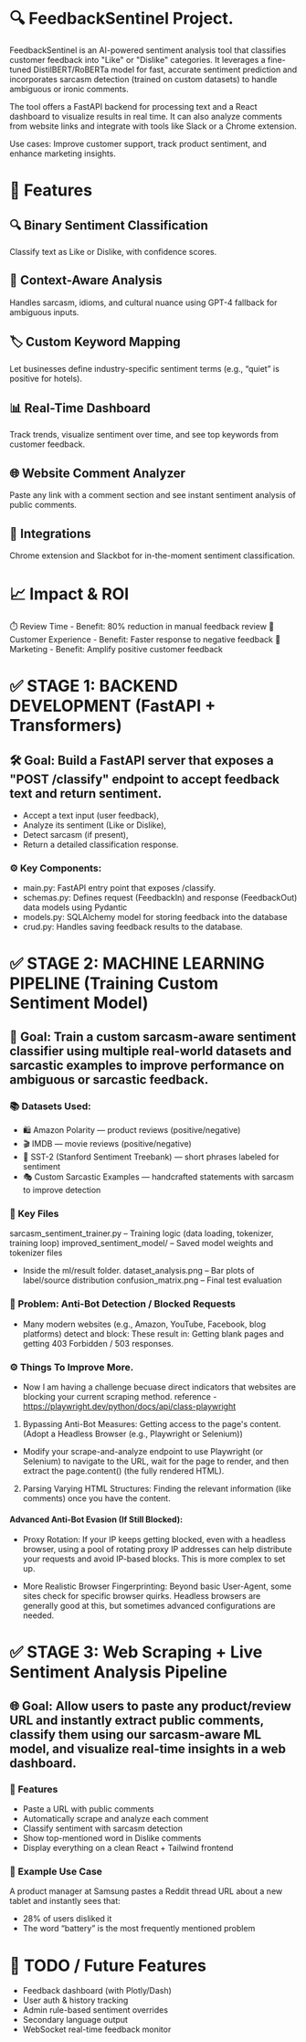 # 🔍 FeedbackSentinel Project.

FeedbackSentinel is an AI-powered sentiment analysis tool that classifies customer feedback into "Like" or "Dislike" categories. It leverages a fine-tuned DistilBERT/RoBERTa model for fast, accurate sentiment prediction and incorporates sarcasm detection (trained on custom datasets) to handle ambiguous or ironic comments.

The tool offers a FastAPI backend for processing text and a React dashboard to visualize results in real time. It can also analyze comments from 
website links and integrate with tools like Slack or a Chrome extension.

Use cases: Improve customer support, track product sentiment, and enhance marketing insights.

# 🧠 Features
## 🔍 Binary Sentiment Classification
Classify text as Like or Dislike, with confidence scores.

## 🧾 Context-Aware Analysis
Handles sarcasm, idioms, and cultural nuance using GPT-4 fallback for ambiguous inputs.

## 🏷️ Custom Keyword Mapping
Let businesses define industry-specific sentiment terms (e.g., “quiet” is positive for hotels).

## 📊 Real-Time Dashboard
Track trends, visualize sentiment over time, and see top keywords from customer feedback.

## 🌐 Website Comment Analyzer
Paste any link with a comment section and see instant sentiment analysis of public comments.

## 🔌 Integrations
Chrome extension and Slackbot for in-the-moment sentiment classification.

# 📈 Impact & ROI
⏱️ Review Time - Benefit: 80% reduction in manual feedback review
🎯 Customer Experience - Benefit: Faster response to negative feedback
📣 Marketing - Benefit: Amplify positive customer feedback

# ✅ STAGE 1: BACKEND DEVELOPMENT (FastAPI + Transformers)
## 🛠️ Goal: Build a FastAPI server that exposes a "POST /classify" endpoint to accept feedback text and return sentiment.

- Accept a text input (user feedback),
- Analyze its sentiment (Like or Dislike),
- Detect sarcasm (if present),
- Return a detailed classification response.

### ⚙️ Key Components: 
- main.py: FastAPI entry point that exposes /classify.
- schemas.py: Defines request (FeedbackIn) and response (FeedbackOut) data models using Pydantic
- models.py: SQLAlchemy model for storing feedback into the database
- crud.py: Handles saving feedback results to the database.

# ✅ STAGE 2: MACHINE LEARNING PIPELINE (Training Custom Sentiment Model)
## 🧠 Goal: Train a custom sarcasm-aware sentiment classifier using multiple real-world datasets and sarcastic examples to improve performance on ambiguous or sarcastic feedback.

### 📚 Datasets Used: 
- 🛍️ Amazon Polarity — product reviews (positive/negative)
- 🎬 IMDB — movie reviews (positive/negative)
- 💬 SST-2 (Stanford Sentiment Treebank) — short phrases labeled for sentiment
- 🎭 Custom Sarcastic Examples — handcrafted statements with sarcasm to improve detection

### 📂 Key Files
sarcasm_sentiment_trainer.py – Training logic (data loading, tokenizer, training loop)
improved_sentiment_model/ – Saved model weights and tokenizer files
- Inside the ml/result folder. 
dataset_analysis.png – Bar plots of label/source distribution
confusion_matrix.png – Final test evaluation

### 🧱 Problem: Anti-Bot Detection / Blocked Requests
- Many modern websites (e.g., Amazon, YouTube, Facebook, blog platforms) detect and block:
These result in:
Getting blank pages and getting 403 Forbidden / 503 responses. 

### ⚙️ Things To Improve More.
- Now I am having a challenge becuase direct indicators that websites are blocking your current scraping method. 
reference - https://playwright.dev/python/docs/api/class-playwright
1) Bypassing Anti-Bot Measures: Getting access to the page's content. (Adopt a Headless Browser (e.g., Playwright or Selenium))
 - Modify your scrape-and-analyze endpoint to use Playwright (or Selenium) to navigate to the URL, wait for the page to render, and then extract the page.content() (the fully rendered HTML).
2) Parsing Varying HTML Structures: Finding the relevant information (like comments) once you have the content. 

#### Advanced Anti-Bot Evasion (If Still Blocked):
- Proxy Rotation: If your IP keeps getting blocked, even with a headless browser, using a pool of rotating proxy IP addresses can help distribute your requests and avoid IP-based blocks. This is more complex to set up.

- More Realistic Browser Fingerprinting: Beyond basic User-Agent, some sites check for specific browser quirks. Headless browsers are generally good at this, but sometimes advanced configurations are needed.


# ✅ STAGE 3: Web Scraping + Live Sentiment Analysis Pipeline
## 🌐 Goal: Allow users to paste any product/review URL and instantly extract public comments, classify them using our sarcasm-aware ML model, and visualize real-time insights in a web dashboard.

### 🚀 Features
- Paste a URL with public comments
- Automatically scrape and analyze each comment
- Classify sentiment with sarcasm detection
- Show top-mentioned word in Dislike comments
- Display everything on a clean React + Tailwind frontend

### 📍 Example Use Case
A product manager at Samsung pastes a Reddit thread URL about a new tablet and instantly sees that:
- 28% of users disliked it
- The word “battery” is the most frequently mentioned problem

# 📌 TODO / Future Features
- Feedback dashboard (with Plotly/Dash)
- User auth & history tracking
- Admin rule-based sentiment overrides
- Secondary language output
- WebSocket real-time feedback monitor
